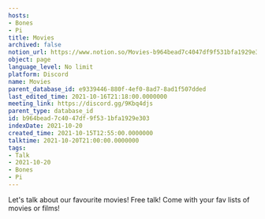 ```yaml
---
hosts:
- Bones
- Pi
title: Movies
archived: false
notion_url: https://www.notion.so/Movies-b964bead7c4047df9f531bfa1929e303
object: page
language_level: No limit
platform: Discord
name: Movies
parent_database_id: e9339446-880f-4ef0-8ad7-8ad1f507dded
last_edited_time: 2021-10-16T21:18:00.0000000
meeting_link: https://discord.gg/9Kbq4djs
parent_type: database_id
id: b964bead-7c40-47df-9f53-1bfa1929e303
indexDate: 2021-10-20
created_time: 2021-10-15T12:55:00.0000000
talktime: 2021-10-20T21:00:00.0000000
tags:
- Talk
- 2021-10-20
- Bones
- Pi
---
```


Let's talk about our favourite movies!
Free talk! Come with your fav lists of movies or films!


